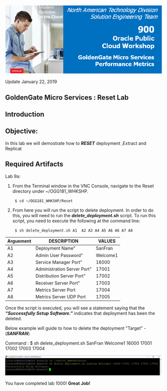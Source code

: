 ![](images/900/Lab900_image100.PNG)

Update January 22, 2019

## GoldenGate Micro Services : Reset Lab

## Introduction

## Objective:

In this lab we will demostrate how to ***RESET*** deployment ,Extract and Replicat

## Required Artifacts

Lab 9a:  

1. From the Terminal window in the VNC Console, navigate to the Reset directory under ~/OGG181_WHKSHP.

        $ cd ~/OGG181_WHKSHP/Reset


2. From here you will run the script to delete deployment.  In order to do this, you will need to run the ***delete_deployment.sh*** script.  To run this script, you need to execute the following at the command line:

        $ sh delete_deployment.sh A1  A2 A3 A4 A5 A6 A6 A7 A8


|    Arguement    | DESCRIPTION	       	        |       VALUES	      |
|-----------------|-----------------------------|---------------------|
|      A1         |Deployment Name"	        | 	SanFran	      |
|      A2         |Admin User Password"	        |	Welcome1      |
|      A3         |Service Manager Port"	| 	16000	      |
|      A4         |Administration Server Port"	| 	17001	      |
|      A5         |Distribution Server Port"	|	17002	      |
|      A6         |Receiver Server Port"        |       17003	      |
|      A7         |Metrics Server Port          |       17004         |
|      A8         |Metrics Server UDP Port      |       17005         |

Once the script is executed, you will see a statement saying that the ***“Successfully Setup Software.”*** indicates that deployment has been the deleted.


Below example will guide to how to delete the deployment "Target" -(***SANFRAN***)

Command :
        $ sh delete_deployment.sh SanFran Welcome1 16000 17001 17002 17003 17004

![](images/1000/S1.PNG)



You have completed lab 1000!   **Great Job!**
